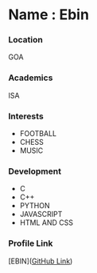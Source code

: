 # Name : Ebin

### Location

GOA

### Academics

ISA

### Interests

- FOOTBALL
- CHESS
- MUSIC

### Development

- C
- C++
- PYTHON
- JAVASCRIPT
- HTML AND CSS


### Profile Link

[EBIN]([GitHub Link](https://github.com/ebinvarghese020))
